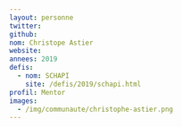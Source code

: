 ```yaml
---
layout: personne
twitter: 
github: 
nom: Christope Astier
website:
annees: 2019
defis: 
  - nom: SCHAPI
    site: /defis/2019/schapi.html
profil: Mentor
images: 
  - /img/communaute/christophe-astier.png
---
```

